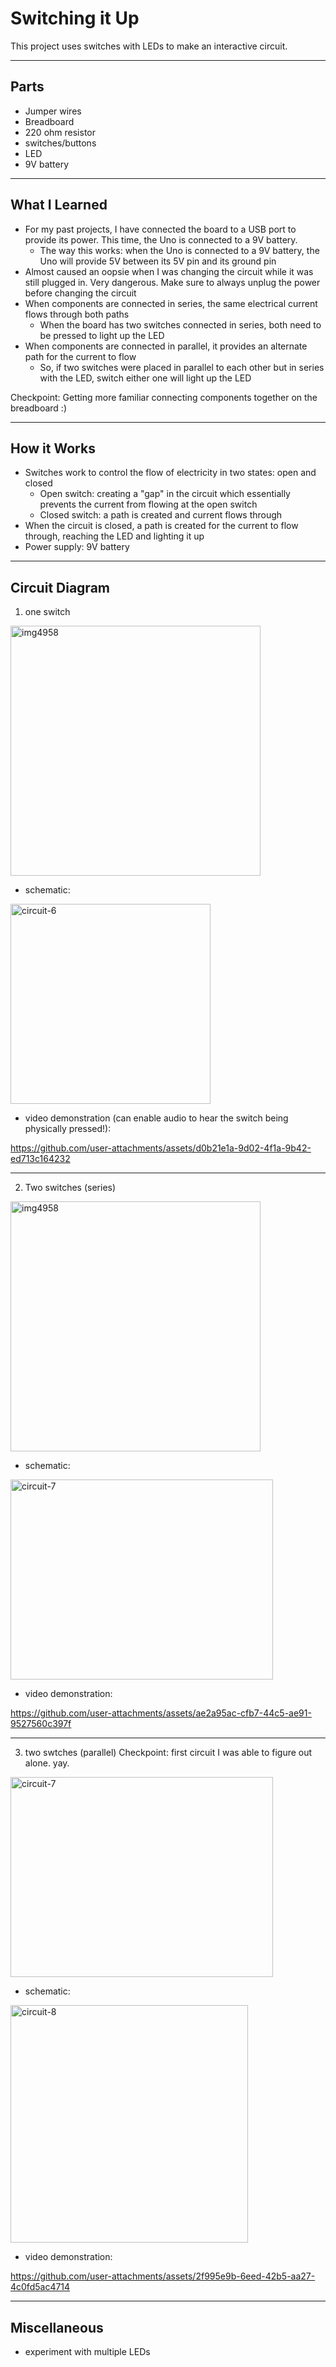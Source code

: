 # Switching it Up

This project uses switches with LEDs to make an interactive circuit.

---

## Parts
- Jumper wires
- Breadboard
- 220 ohm resistor
- switches/buttons
- LED
- 9V battery

---

## What I Learned
- For my past projects, I have connected the board to a USB port to provide its power. This time, the Uno is connected to a 9V battery.
  - The way this works: when the Uno is connected to a 9V battery, the Uno will provide 5V between its 5V pin and its ground pin
 - Almost caused an oopsie when I was changing the circuit while it was still plugged in. Very dangerous. Make sure to always unplug the power before changing the circuit
- When components are connected in series, the same electrical current flows through both paths
  - When the board has two switches connected in series, both need to be pressed to light up the LED
- When components are connected in parallel, it provides an alternate path for the current to flow
  - So, if two switches were placed in parallel to each other but in series with the LED, switch either one will light up the LED
    
Checkpoint: Getting more familiar connecting components together on the breadboard :)

--- 
## How it Works
- Switches work to control the flow of electricity in two states: open and closed
  - Open switch: creating a "gap" in the circuit which essentially prevents the current from flowing at the open switch
  - Closed switch: a path is created and current flows through
- When the circuit is closed, a path is created for the current to flow through, reaching the LED and lighting it up
- Power supply: 9V battery

---
## Circuit Diagram

1. one switch
<img width="400" alt="img4958" src="https://github.com/user-attachments/assets/9bc00c2c-fc38-4c47-a4f4-6c09f92f9b95">

- schematic:
<img width="320" height="320" alt="circuit-6" src="https://github.com/user-attachments/assets/3c209258-e702-4579-9469-f3715e8c6435" />

- video demonstration (can enable audio to hear the switch being physically pressed!):
  
https://github.com/user-attachments/assets/d0b21e1a-9d02-4f1a-9b42-ed713c164232

---
2. Two switches (series)
<img width="400" alt="img4958" src="https://github.com/user-attachments/assets/3397f0d2-6179-4539-b134-dcd7cd78fca7">

- schematic:
<img width="420" height="320" alt="circuit-7" src="https://github.com/user-attachments/assets/560baf46-a08e-4e46-a125-ebf89c6d43bb" />

- video demonstration:

https://github.com/user-attachments/assets/ae2a95ac-cfb7-44c5-ae91-9527560c397f

---
3. two swtches (parallel)
Checkpoint: first circuit I was able to figure out alone. yay.
<img width="420" height="320" alt="circuit-7" src="https://github.com/user-attachments/assets/38f155ac-5b8c-4e6c-971e-7c60611a0a80" />

- schematic:
<img width="380" height="380" alt="circuit-8" src="https://github.com/user-attachments/assets/aabff8c4-3eec-47bf-8316-d56248e59866" />

- video demonstration:
  
https://github.com/user-attachments/assets/2f995e9b-6eed-42b5-aa27-4c0fd5ac4714

---

## Miscellaneous
- experiment with multiple LEDs









